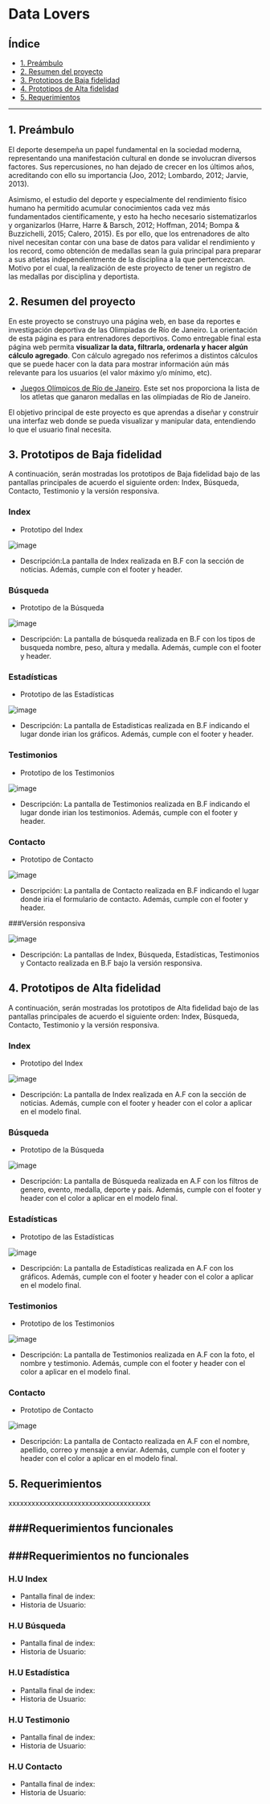 # Data Lovers

## Índice

* [1. Preámbulo](#1-preámbulo)
* [2. Resumen del proyecto](#2-resumen-del-proyecto)
* [3. Prototipos de Baja fidelidad](#3-Prototipos-de-Baja-fidelidad)
* [4. Prototipos de Alta fidelidad](#4-Prototipos-de-Alta-fidelidad)
* [5. Requerimientos](#5-Requerimientos)

***

## 1. Preámbulo

El deporte desempeña un papel fundamental en la sociedad moderna, representando una manifestación cultural en donde se involucran diversos factores. Sus repercusiones, no han dejado de crecer en los últimos años, acreditando con ello su importancia (Joo, 2012; Lombardo, 2012; Jarvie, 2013).

Asimismo, el estudio del deporte y especialmente del rendimiento físico humano ha permitido acumular conocimientos cada vez más fundamentados científicamente, y esto ha hecho necesario sistematizarlos y organizarlos (Harre, Harre & Barsch, 2012; Hoffman, 2014; Bompa & Buzzichelli, 2015; Calero, 2015). Es por ello, que los entrenadores de alto nivel necesitan contar con una base de datos para validar el rendimiento y los record, como obtención de medallas sean la guia principal para preparar a sus atletas independientmente de la disciplina a la que pertencezcan. Motivo por el cual, la realización de este proyecto de tener un registro de las medallas por disciplina y deportista.



## 2. Resumen del proyecto

En este proyecto se construyo una página web, en base da reportes e investigación deportiva de las Olimpiadas de Río de Janeiro. La orientación de esta página es para entrenadores deportivos. Como entregable final esta página web permita **visualizar la data, filtrarla, ordenarla y hacer algún cálculo agregado**. Con cálculo agregado nos referimos a distintos cálculos que se puede hacer con la data para mostrar información aún más relevante para los usuarios (el valor máximo y/o mínimo, etc). 

* [Juegos Olímpicos de Río de Janeiro](src/data/athletes/athletes.json).
  Este set nos proporciona la lista de los atletas que ganaron medallas en las olímpiadas de Río de Janeiro.

El objetivo principal de este proyecto es que aprendas a diseñar y construir una interfaz web donde se pueda visualizar y manipular data, entendiendo lo que el usuario final necesita.

## 3. Prototipos de Baja fidelidad

A continuación, serán mostradas los prototipos de Baja fidelidad bajo de las pantallas principales de acuerdo el siguiente orden: Index, Búsqueda, Contacto, Testimonio y la versión responsiva.


### Index

- Prototipo del Index


![image](https://github.com/roxifochoag/DEV008-data-lovers/assets/46870050/d7c6eb99-cb87-4d13-a1f6-0a5af3d9238e)
 

  * Descripción:La pantalla de Index realizada en B.F con la sección de noticias. Además, cumple con el footer y header. 

### Búsqueda

- Prototipo de la Búsqueda

![image](https://github.com/roxifochoag/DEV008-data-lovers/assets/46870050/4e1ce9a9-ec23-4ffc-a58f-10fcdfc2b045)

  * Descripción: La pantalla de búsqueda realizada en B.F con los tipos de busqueda nombre, peso, altura y medalla. Además, cumple con el footer y header. 
 
### Estadísticas

- Prototipo de las Estadísticas

![image](https://github.com/roxifochoag/DEV008-data-lovers/assets/46870050/ad9bf233-f865-4e10-9760-eb48717643d9)


  * Descripción: La pantalla de Estadisticas realizada en B.F indicando el lugar donde irian los gráficos. Además, cumple con el footer y header. 

### Testimonios

- Prototipo de los Testimonios


![image](https://github.com/roxifochoag/DEV008-data-lovers/assets/46870050/fbb31686-d9fc-4645-a1ce-3c296014c371)

  * Descripción: La pantalla de Testimonios realizada en B.F indicando el lugar donde irian los testimonios. Además, cumple con el footer y header. 



### Contacto

- Prototipo de Contacto


![image](https://github.com/roxifochoag/DEV008-data-lovers/assets/46870050/123f8e4b-1171-4aeb-9917-910e842db5de)

  

  * Descripción: La pantalla de Contacto realizada en B.F indicando el lugar donde iria el formulario de contacto. Además, cumple con el footer y header. 

###Versión responsiva

![image](https://github.com/roxifochoag/DEV008-data-lovers/assets/46870050/dc7b0ba8-ea36-48bc-8be2-7431e9feade5)

  * Descripción: La pantallas de Index, Búsqueda, Estadísticas, Testimonios y Contacto realizada en B.F bajo la versión responsiva. 

## 4. Prototipos de Alta fidelidad

A continuación, serán mostradas los prototipos de Alta fidelidad bajo de las pantallas principales de acuerdo el siguiente orden: Index, Búsqueda, Contacto, Testimonio y la versión responsiva.

### Index

- Prototipo del Index

![image](https://github.com/roxifochoag/DEV008-data-lovers/assets/46870050/f3eedfbe-b7c0-405d-b025-15fe63ce8478)

  

  * Descripción: La pantalla de Index realizada en A.F con la sección de noticias. Además, cumple con el footer y header con el color a aplicar en el modelo final.

### Búsqueda

- Prototipo de la Búsqueda

![image](https://github.com/roxifochoag/DEV008-data-lovers/assets/46870050/cb52a8f4-2ee3-446f-a156-1be5d266db29)
  

  * Descripción: La pantalla de Búsqueda realizada en A.F con los filtros de genero, evento, medalla, deporte y país. Además, cumple con el footer y header con el color a aplicar en el modelo final.
 
### Estadísticas

- Prototipo de las Estadísticas

![image](https://github.com/roxifochoag/DEV008-data-lovers/assets/46870050/828023b0-a1cc-49a4-8796-6eaeae54fe35)
  

  * Descripción: La pantalla de Estadísticas realizada en A.F con los gráficos. Además, cumple con el footer y header con el color a aplicar en el modelo final.

### Testimonios

- Prototipo de los Testimonios

![image](https://github.com/roxifochoag/DEV008-data-lovers/assets/46870050/42438657-4b93-4041-a260-8b43f4212600)

  

  * Descripción: La pantalla de Testimonios realizada en A.F con la foto, el nombre y testimonio. Además, cumple con el footer y header con el color a aplicar en el modelo final.

### Contacto

- Prototipo de Contacto

![image](https://github.com/roxifochoag/DEV008-data-lovers/assets/46870050/48dd5e6c-b0c8-428c-a0ba-e57474e1f06c)

  

  * Descripción:  La pantalla de Contacto realizada en A.F con el nombre, apellido, correo y mensaje a enviar. Además, cumple con el footer y header con el color a aplicar en el modelo final.

## 5. Requerimientos

xxxxxxxxxxxxxxxxxxxxxxxxxxxxxxxxxxxxx

###Requerimientos funcionales
-
###Requerimientos no funcionales
-

### H.U Index

- Pantalla final de index:
- Historia de Usuario: 

### H.U Búsqueda

- Pantalla final de index:
- Historia de Usuario: 

### H.U Estadística

- Pantalla final de index:
- Historia de Usuario: 


### H.U Testimonio

- Pantalla final de index:
- Historia de Usuario: 

### H.U Contacto

- Pantalla final de index:
- Historia de Usuario: 






